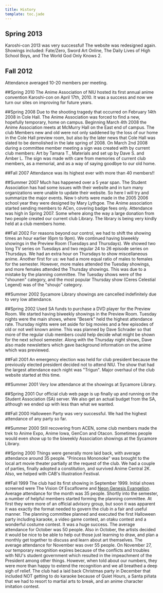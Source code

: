 ```yaml
---
title: History
template: toc.jade
---
```

## Spring 2013
Karoshi-con 2013 was very successful! The website was redesigned again. Showings included: Fate/Zero, Sword Art Online, The Daily Lives of High School Boys, and The World God Only Knows 2.

## Fall 2012
Attendance averaged 10-20 members per meeting. 

##Spring 2010
The Anime Association of NIU hosted its first annual anime convention Karoshi-con on April 17th, 2010. It was a success and now we turn our sites on improving for future years.

##Spring 2008
Due to the shooting tragedy that occurred on February 14th 2008 in Cole Hall. The Anime Association was forced to find a new, hopefully temporary, home on campus. Beginning March 4th 2008 the Anime Association meets at McMurry Hall on the East end of campus. The club Members new and old were not only saddened by the loss of our home in the Cole Hall preview room, but also by the later news that Cole Hall was slated to be demolished in the late spring of 2008. On March 2nd 2008 during a committee member meeting a sign was created with by current club members: Art by Tamara T., Materials and set up by Dave S. and Amber L. The sign was made with care from memories of current club members, as a memorial, and as a way of saying goodbye to our old home.

##Fall 2007
Attendance was its highest ever with more than 40 members!!

##Summer 2007
Much has happened over a 5 year span. The Student Association has had some issues with their website and in turn many organizations were unable to update their website. So here I will try and summarize the major events. New t-shirts were made in the 2005 2006 school year they were designed by Mary Lythgoe. The Anime association started sending members to ACen, covering badge fees only. Attendance was high in Spring 2007. Some where along the way a large donation from two people created our current club Library. The library is being very kindly held at a club members home.

##Fall 2002
For reasons beyond our control, we had to shift the showing times an hour earlier (6pm to 9pm). We continued having biweekly showings in the Preview Room (Tuesdays and Thursdays). We showed two long TV series on Tuesdays and two regular 24 to 26 episode series on Thursdays. We had an extra hour on Thursdays to show miscellaneous anime. Another first for us: we had a more equal ratio of males to females for the semester. However, more males attended the Tuesday showings, and more females attended the Thursday showings. This was due to a mistake by the planning committee. The Tuesday shows were of the &quot;shounen&quot; category, and the most popular Thursday show (Ceres Celestial Legend) was of the &quot;shoujo&quot; category.

##Summer 2002
Sycamore Library showings are cancelled indefinitely due to very low attendance.

##Spring 2002
Used SA funds to purchase a DVD player for the Preview Room. We started having biweekly showings in the Preview Room. Tuesday nights were the main shows, where &quot;Beserk&quot; held the highest attendance rate. Thursday nights were set aside for big movies and a few episodes of old or not well known anime. This was planned by Dave Schrader so that more of the regular club members could help decide what might be shown for the next school semester. Along with the Thursday night shows, Dave also made newsletters which gave background information on the anime which was previewed.

##Fall 2001
An emergency election was held for club president because the previously elected president decided not to attend NIU. The show that had the largest attendance each night was &quot;Trigun&quot;. Major overhaul of the club website started at this time.

##Summer 2001
Very low attendance at the showings at Sycamore Library.

##Spring 2001
Our official club web page is up finally up and running on the Student Association (SA) server. We also get an actual budget from the SA, although we ended up with less than what we wanted.

##Fall 2000
Halloween Party was very successful. We had the highest attendance of any party so far.

##Summer 2000
Still recovering from ACEN, some club members made the trek to Anime Expo, Anime Iowa, GenCon and Otacon. Sometimes people would even show up to the biweekly Association showings at the Sycamore Library.

##Spring 2000
Things were generally more laid back, with average attendance around 35 people. &quot;Princess Mononoke&quot; was brought to the local art movie theater partially at the request of the club. We had a couple of parties, finally adopted a constitution, and survived Anime Central 2K. Also, we helped with CAB's Illustration Festival.

##Fall 1999
The club had its first showing in September 1999. Initial shows screened were The Vision Of Escaflowne and [Neon Genesis Evangelion](1999.html). Average attendance for the month was 35 people.
Shortly into the semester, a number of helpful members started forming the planning committee. At first they were more of an official advisory group, but soon it was apparent it was exactly the format needed to govern the club in a fair and useful manner.
The planning committee planned and executed the first Halloween party including karaoke, a video game contest, an otaku contest and a wonderful costume contest. It was a huge success. The average attendance for October was 50 people. Also in October, the artists decided it would be nice to be able to help out those just learning to draw, and plan a monthly get together to discuss and learn about art themselves.
The average attendance for November was over 55 people. On November 27, our temporary recognition expires because of the conflicts and troubles with NIU's student government which resulted in the impeachment of the President among other things. However, when told about our numbers, they were more than happy to extend the recognition and we all breathed a deep sigh of relief.
The club had a laid back Christmas party in December that included NOT getting to do karaoke because of Quiet Hours, a Santa piñata that we had to resort to martial arts to break, and an anime character imitation contest.